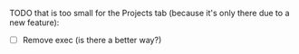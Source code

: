 TODO that is too small for the Projects tab (because it's only there due to a new feature):

- [ ] Remove exec (is there a better way?)
